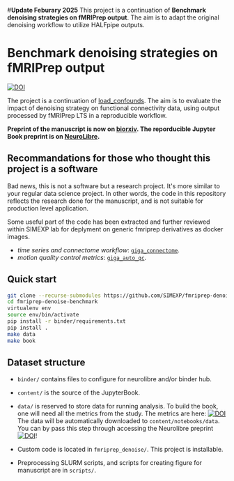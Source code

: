 #**Update Feburary 2025**
This project is a continuation of **Benchmark denoising strategies on fMRIPrep output**. 
The aim is to adapt the original denoising workflow to utilize HALFpipe outputs.




# Benchmark denoising strategies on fMRIPrep output

[![DOI](https://neurolibre.org/papers/10.55458/neurolibre.00012/status.svg)](https://doi.org/10.55458/neurolibre.00012)

The project is a continuation of [load_confounds](https://github.com/SIMEXP/load_confounds).
The aim is to evaluate the impact of denoising strategy on functional connectivity data, using output processed by fMRIPrep LTS in a reproducible workflow.

**Preprint of the manuscript is now on [biorxiv](https://www.biorxiv.org/content/10.1101/2023.04.18.537240).
The reporducible Jupyter Book preprint is on [NeuroLibre](https://neurolibre.org/papers/10.55458/neurolibre.00012).**

## Recommandations for those who thought this project is a software

Bad news, this is not a software but a research project. 
It's more similar to your regular data science project. 
In other words, the code in this repository reflects the research done for the manuscript, and is not suitable for production level application.

Some useful part of the code has been extracted and further reviewed within SIMEXP lab for deplyment on generic fmriprep derivatives as docker images.

 - *time series and connectome workflow*: [`giga_connectome`](https://github.com/SIMEXP/giga_connectome).
 - *motion quality control metrics*: [`giga_auto_qc`](https://github.com/SIMEXP/giga_auto_qc).

## Quick start

```bash
git clone --recurse-submodules https://github.com/SIMEXP/fmriprep-denoise-benchmark.git
cd fmriprep-denoise-benchmark
virtualenv env
source env/bin/activate
pip install -r binder/requirements.txt
pip install .
make data
make book
```

## Dataset structure

- `binder/` contains files to configure for neurolibre and/or binder hub.

- `content/` is the source of the JupyterBook.

- `data/` is reserved to store data for running analysis.
  To build the book, one will need all the metrics from the study.
  The metrics are here:
  [![DOI](https://zenodo.org/badge/DOI/10.5281/zenodo.7764979.svg)](https://doi.org/10.5281/zenodo.7764979)
  The data will be automatically downloaded to `content/notebooks/data`.
  You can by pass this step through accessing the Neurolibre preprint [![DOI](https://neurolibre.org/papers/10.55458/neurolibre.00012/status.svg)](https://doi.org/10.55458/neurolibre.00012)!

- Custom code is located in `fmriprep_denoise/`. This project is installable.

- Preprocessing SLURM scripts, and scripts for creating figure for manuscript are in `scripts/`. 
